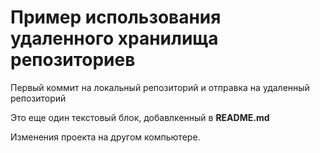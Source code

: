 # Пример использования удаленного хранилища репозиториев

Первый коммит на локальный репозиторий и отправка на удаленный репозиторий

Это еще один текстовый блок, добавлкенный в **README.md**

Изменения проекта на другом компьютере.
